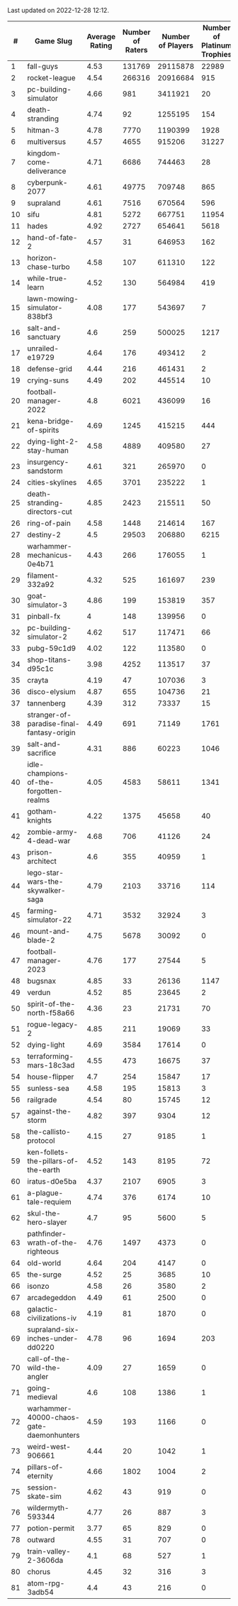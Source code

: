 Last updated on 2022-12-28 12:12.


|#|Game Slug|Average Rating|Number of Raters|Number of Players|Number of Platinum Trophies|Max Rarity (%)|
|---|---|---|---|---|---|---|
|1|fall-guys|4.53|131769|29115878|22989|7|
|2|rocket-league|4.54|266316|20916684|915|77|
|3|pc-building-simulator|4.66|981|3411921|20|48|
|4|death-stranding|4.74|92|1255195|154|91|
|5|hitman-3|4.78|7770|1190399|1928|48|
|6|multiversus|4.57|4655|915206|31227|76|
|7|kingdom-come-deliverance|4.71|6686|744463|28|30|
|8|cyberpunk-2077|4.61|49775|709748|865|64|
|9|supraland|4.61|7516|670564|596|99|
|10|sifu|4.81|5272|667751|11954|96|
|11|hades|4.92|2727|654641|5618|89|
|12|hand-of-fate-2|4.57|31|646953|162|72|
|13|horizon-chase-turbo|4.58|107|611310|122|88|
|14|while-true-learn|4.52|130|564984|419|93|
|15|lawn-mowing-simulator-838bf3|4.08|177|543697|7|86|
|16|salt-and-sanctuary|4.6|259|500025|1217|83|
|17|unrailed-e19729|4.64|176|493412|2|7|
|18|defense-grid|4.44|216|461431|2|80|
|19|crying-suns|4.49|202|445514|10|65|
|20|football-manager-2022|4.8|6021|436099|16|49|
|21|kena-bridge-of-spirits|4.69|1245|415215|444|94|
|22|dying-light-2-stay-human|4.58|4889|409580|27|4|
|23|insurgency-sandstorm|4.61|321|265970|0|6|
|24|cities-skylines|4.65|3701|235222|1|72|
|25|death-stranding-directors-cut|4.85|2423|215511|50|85|
|26|ring-of-pain|4.58|1448|214614|167|96|
|27|destiny-2|4.5|29503|206880|6215|94|
|28|warhammer-mechanicus-0e4b71|4.43|266|176055|1|24|
|29|filament-332a92|4.32|525|161697|239|93|
|30|goat-simulator-3|4.86|199|153819|357|91|
|31|pinball-fx|4|148|139956|0|86|
|32|pc-building-simulator-2|4.62|517|117471|66|74|
|33|pubg-59c1d9|4.02|122|113580|0|73|
|34|shop-titans-d95c1c|3.98|4252|113517|37|97|
|35|crayta|4.19|47|107036|3|23|
|36|disco-elysium|4.87|655|104736|21|28|
|37|tannenberg|4.39|312|73337|15|88|
|38|stranger-of-paradise-final-fantasy-origin|4.49|691|71149|1761|98|
|39|salt-and-sacrifice|4.31|886|60223|1046|91|
|40|idle-champions-of-the-forgotten-realms|4.05|4583|58611|1341|15|
|41|gotham-knights|4.22|1375|45658|40|20|
|42|zombie-army-4-dead-war|4.68|706|41126|24|67|
|43|prison-architect|4.6|355|40959|1|31|
|44|lego-star-wars-the-skywalker-saga|4.79|2103|33716|114|97|
|45|farming-simulator-22|4.71|3532|32924|3|78|
|46|mount-and-blade-2|4.75|5678|30092|0|19|
|47|football-manager-2023|4.76|177|27544|5|79|
|48|bugsnax|4.85|33|26136|1147|97|
|49|verdun|4.52|85|23645|2|75|
|50|spirit-of-the-north-f58a66|4.36|23|21731|70|64|
|51|rogue-legacy-2|4.85|211|19069|33|2|
|52|dying-light|4.69|3584|17614|0|95|
|53|terraforming-mars-18c3ad|4.55|473|16675|37|48|
|54|house-flipper|4.7|254|15847|17|94|
|55|sunless-sea|4.58|195|15813|3|36|
|56|railgrade|4.54|80|15745|12|98|
|57|against-the-storm|4.82|397|9304|12|34|
|58|the-callisto-protocol|4.15|27|9185|1|92|
|59|ken-follets-the-pillars-of-the-earth|4.52|143|8195|72|46|
|60|iratus-d0e5ba|4.37|2107|6905|3|85|
|61|a-plague-tale-requiem|4.74|376|6174|10|91|
|62|skul-the-hero-slayer|4.7|95|5600|5|96|
|63|pathfinder-wrath-of-the-righteous|4.76|1497|4373|0|47|
|64|old-world|4.64|204|4147|0|84|
|65|the-surge|4.52|25|3685|10|94|
|66|isonzo|4.58|26|3580|2|58|
|67|arcadegeddon|4.49|61|2500|0|91|
|68|galactic-civilizations-iv|4.19|81|1870|0|80|
|69|supraland-six-inches-under-dd0220|4.78|96|1694|203|99|
|70|call-of-the-wild-the-angler|4.09|27|1659|0|51|
|71|going-medieval|4.6|108|1386|1|66|
|72|warhammer-40000-chaos-gate-daemonhunters|4.59|193|1166|0|69|
|73|weird-west-906661|4.44|20|1042|1|84|
|74|pillars-of-eternity|4.66|1802|1004|2|80|
|75|session-skate-sim|4.62|43|919|0|25|
|76|wildermyth-593344|4.77|26|887|3|12|
|77|potion-permit|3.77|65|829|0|98|
|78|outward|4.55|31|707|0|74|
|79|train-valley-2-3606da|4.1|68|527|1|89|
|80|chorus|4.45|32|316|3|85|
|81|atom-rpg-3adb54|4.4|43|216|0|98|
